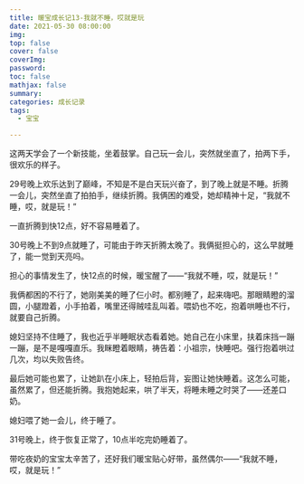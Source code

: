 ```yaml
---
title: 暖宝成长记13-我就不睡，哎就是玩
date: 2021-05-30 08:00:00
img: 
top: false
cover: false
coverImg: 
password: 
toc: false
mathjax: false
summary: 
categories: 成长记录
tags:
  - 宝宝

---
```


这两天学会了一个新技能，坐着鼓掌。自己玩一会儿，突然就坐直了，拍两下手，很欢乐的样子。

29号晚上欢乐达到了巅峰，不知是不是白天玩兴奋了，到了晚上就是不睡。折腾一会儿，突然坐直了拍拍手，继续折腾。我俩困的难受，她却精神十足，“我就不睡，哎，就是玩！”

一直折腾到快12点，好不容易睡着了。

30号晚上不到9点就睡了，可能由于昨天折腾太晚了。我俩挺担心的，这么早就睡了，能一觉到天亮吗。

担心的事情发生了，快12点的时候，暖宝醒了——“我就不睡，哎，就是玩！”

我俩都困的不行了，她刚美美的睡了仨小时。都别睡了，起来嗨吧。那眼睛瞪的溜圆，小腿蹬着，小手拍着，嘴里还得贼哇乱叫着。喂奶也不吃，抱着哄睡也不行，就要自己折腾。

媳妇坚持不住睡了，我也近乎半睡眠状态看着她。她自己在小床里，扶着床挡一蹦一蹦，是不是嘎嘎直乐。我眯瞪着眼睛，祷告着：小祖宗，快睡吧。强行抱着哄过几次，均以失败告终。

最后她可能也累了，让她趴在小床上，轻拍后背，妄图让她快睡着。这怎么可能，虽然累了，但还能折腾。我抱她起来，哄了半天，将睡未睡之时哭了——还差口奶。

媳妇喂了她一会儿，终于睡了。

31号晚上，终于恢复正常了，10点半吃完奶睡着了。

带吃夜奶的宝宝太辛苦了，还好我们暖宝贴心好带，虽然偶尔——“我就不睡，哎，就是玩！”